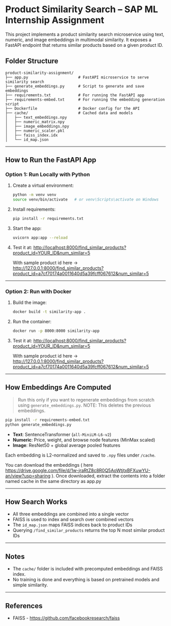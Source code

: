 # Product Similarity Search – SAP ML Internship Assignment

This project implements a product similarity search microservice using text, numeric, and image embeddings in multimodal similarity. It exposes a FastAPI endpoint that returns similar products based on a given product ID.

## Folder Structure

```
product-similarity-assignment/
├── app.py                      # FastAPI microservice to serve similarity search
├── generate_embeddings.py      # Script to generate and save embeddings
├── requirements.txt            # For running the FastAPI app
├── requirements-embed.txt      # For running the embedding generation script
├── Dockerfile                  # Docker config for the API
├── cache/                      # Cached data and models
│   ├── text_embeddings.npy
│   ├── numeric_matrix.npy
│   ├── image_embeddings.npy
│   ├── numeric_scaler.pkl
│   ├── faiss_index.idx
│   └── id_map.json
```

---

## How to Run the FastAPI App

### Option 1: Run Locally with Python

1. Create a virtual environment:

   ```bash
   python -m venv venv
   source venv/bin/activate   # or venv\Scripts\activate on Windows
   ```

2. Install requirements:

   ```bash
   pip install -r requirements.txt
   ```

3. Start the app:

   ```bash
   uvicorn app:app --reload
   ```

4. Test it at: [http://localhost:8000/find_similar_products?product_id=YOUR_ID&num_similar=5](http://localhost:8000/find_similar_products?product_id=YOUR_ID&num_similar=5)

    With sample product id here -> http://127.0.0.1:8000/find_similar_products?product_id=a7cf70174a0011640d5a39fcff067612&num_similar=5

---

### Option 2: Run with Docker

1. Build the image:

   ```bash
   docker build -t similarity-app .
   ```

2. Run the container:

   ```bash
   docker run -p 8000:8000 similarity-app
   ```

3. Test it at: [http://localhost:8000/find_similar_products?product_id=YOUR_ID&num_similar=5](http://localhost:8000/find_similar_products?product_id=YOUR_ID&num_similar=5)

    With sample product id here -> http://127.0.0.1:8000/find_similar_products?product_id=a7cf70174a0011640d5a39fcff067612&num_similar=5

---

## How Embeddings Are Computed

> Run this only if you want to regenerate embeddings from scratch using `generate_embeddings.py`. NOTE: This deletes the previous embeddings.

```bash
pip install -r requirements-embed.txt
python generate_embeddings.py
```

- **Text**: SentenceTransformer (`all-MiniLM-L6-v2`)
- **Numeric**: Price, weight, and browse node features (MinMax scaled)
- **Image**: ResNet50 + global average pooled features

Each embedding is L2-normalized and saved to `.npy` files under `/cache`.

You can download the embeddings ( here https://drive.google.com/file/d/1w-jraRtZ8c8R0Q5AoWtjtxBFXuwYU-an/view?usp=sharing ). Once downloaded, extract the contents into a folder named cache in the same directory as app.py

---

## How Search Works

- All three embeddings are combined into a single vector
- FAISS is used to index and search over combined vectors
- The `id_map.json` maps FAISS indices back to product IDs
- Querying `/find_similar_products` returns the top N most similar product IDs

---

## Notes

- The `cache/` folder is included with precomputed embeddings and FAISS index.
- No training is done and everything is based on pretrained models and simple similarity.

---

## References

- FAISS - https://github.com/facebookresearch/faiss
